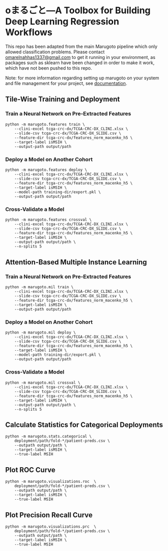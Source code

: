 # oまるごと—A Toolbox for Building Deep Learning Regression Workflows ##

This repo has been adapted from the main Marugoto pipeline which only allowed classification problems.
Please contact omarelnahhas1337@gmail.com to get it running in your environment, as packages such as sklearn have been changed in order to make it work, which have not been pushed to this repo.


Note: for more information regarding setting up marugoto on your system and file management for your project, see [documentation](https://github.com/KatherLab/marugoto/blob/main/Documentation.md).

## Tile-Wise Training and Deployment ##

### Train a Neural Network on Pre-Extracted Features ###

    python -m marugoto.features train \
        --clini-excel tcga-crc-dx/TCGA-CRC-DX_CLINI.xlsx \
        --slide-csv tcga-crc-dx/TCGA-CRC-DX_SLIDE.csv \
        --feature-dir tcga-crc-dx/features_norm_macenko_h5 \
        --target-label isMSIH \
        --output-path output/path

### Deploy a Model on Another Cohort ###

    python -m marugoto.features deploy \
        --clini-excel tcga-crc-dx/TCGA-CRC-DX_CLINI.xlsx \
        --slide-csv tcga-crc-dx/TCGA-CRC-DX_SLIDE.csv \
        --feature-dir tcga-crc-dx/features_norm_macenko_h5 \
        --target-label isMSIH \
        --model-path training-dir/export.pkl \
        --output-path output/path

### Cross-Validate a Model ###

    python -m marugoto.features crossval \
        --clini-excel tcga-crc-dx/TCGA-CRC-DX_CLINI.xlsx \
        --slide-csv tcga-crc-dx/TCGA-CRC-DX_SLIDE.csv \
        --feature-dir tcga-crc-dx/features_norm_macenko_h5 \
        --target-label isMSIH \
        --output-path output/path \
        --n-splits 5

## Attention-Based Multiple Instance Learning ##

### Train a Neural Network on Pre-Extracted Features ###

    python -m marugoto.mil train \
        --clini-excel tcga-crc-dx/TCGA-CRC-DX_CLINI.xlsx \
        --slide-csv tcga-crc-dx/TCGA-CRC-DX_SLIDE.csv \
        --feature-dir tcga-crc-dx/features_norm_macenko_h5 \
        --target-label isMSIH \
        --output-path output/path

### Deploy a Model on Another Cohort ###

    python -m marugoto.mil deploy \
        --clini-excel tcga-crc-dx/TCGA-CRC-DX_CLINI.xlsx \
        --slide-csv tcga-crc-dx/TCGA-CRC-DX_SLIDE.csv \
        --feature-dir tcga-crc-dx/features_norm_macenko_h5 \
        --target-label isMSIH \
        --model-path training-dir/export.pkl \
        --output-path output/path

### Cross-Validate a Model ###

    python -m marugoto.mil crossval \
        --clini-excel tcga-crc-dx/TCGA-CRC-DX_CLINI.xlsx \
        --slide-csv tcga-crc-dx/TCGA-CRC-DX_SLIDE.csv \
        --feature-dir tcga-crc-dx/features_norm_macenko_h5 \
        --target-label isMSIH \
        --output-path output/path \
        --n-splits 5

## Calculate Statistics for Categorical Deployments ##

    python -m marugoto.stats.categorical \
        deployment/path/fold-*/patient-preds.csv \
        --outpath output/path \
        --target-label isMSIH \
        --true-label MSIH

## Plot ROC Curve ##

    python -m marugoto.visualizations.roc  \
        deployment/path/fold-*/patient-preds.csv \
        --outpath output/path \
        --target-label isMSIH \
        --true-label MSIH

## Plot Precision Recall Curve ##

    python -m marugoto.visualizations.prc  \
        deployment/path/fold-*/patient-preds.csv \
        --outpath output/path \
        --target-label isMSIH \
        --true-label MSIH
